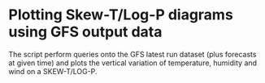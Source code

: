 # Plotting Skew-T/Log-P diagrams using GFS output data
The script perform queries onto the GFS latest run dataset (plus forecasts at given time) and plots the vertical variation of temperature, humidity and wind on a SKEW-T/LOG-P.
